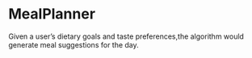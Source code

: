 MealPlanner
===========

Given a user’s dietary goals and taste preferences,the algorithm would generate meal suggestions for the day. 

